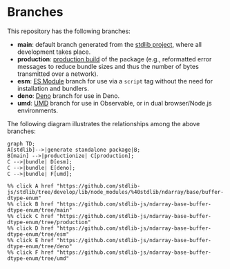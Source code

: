 <!--

@license Apache-2.0

Copyright (c) 2022 The Stdlib Authors.

Licensed under the Apache License, Version 2.0 (the "License");
you may not use this file except in compliance with the License.
You may obtain a copy of the License at

    http://www.apache.org/licenses/LICENSE-2.0

Unless required by applicable law or agreed to in writing, software
distributed under the License is distributed on an "AS IS" BASIS,
WITHOUT WARRANTIES OR CONDITIONS OF ANY KIND, either express or implied.
See the License for the specific language governing permissions and
limitations under the License.

-->

# Branches

This repository has the following branches:

-   **main**: default branch generated from the [stdlib project][stdlib-url], where all development takes place.
-   **production**: [production build][production-url] of the package (e.g., reformatted error messages to reduce bundle sizes and thus the number of bytes transmitted over a network).
-   **esm**: [ES Module][esm-url] branch for use via a `script` tag without the need for installation and bundlers.
-   **deno**: [Deno][deno-url] branch for use in Deno.
-   **umd**: [UMD][umd-url] branch for use in Observable, or in dual browser/Node.js environments.

The following diagram illustrates the relationships among the above branches:

```mermaid
graph TD;
A[stdlib]-->|generate standalone package|B;
B[main] -->|productionize| C[production];
C -->|bundle| D[esm];
C -->|bundle| E[deno];
C -->|bundle| F[umd];

%% click A href "https://github.com/stdlib-js/stdlib/tree/develop/lib/node_modules/%40stdlib/ndarray/base/buffer-dtype-enum"
%% click B href "https://github.com/stdlib-js/ndarray-base-buffer-dtype-enum/tree/main"
%% click C href "https://github.com/stdlib-js/ndarray-base-buffer-dtype-enum/tree/production"
%% click D href "https://github.com/stdlib-js/ndarray-base-buffer-dtype-enum/tree/esm"
%% click E href "https://github.com/stdlib-js/ndarray-base-buffer-dtype-enum/tree/deno"
%% click F href "https://github.com/stdlib-js/ndarray-base-buffer-dtype-enum/tree/umd"
```

[stdlib-url]: https://github.com/stdlib-js/stdlib/tree/develop/lib/node_modules/%40stdlib/ndarray/base/buffer-dtype-enum
[production-url]: https://github.com/stdlib-js/ndarray-base-buffer-dtype-enum/tree/production
[deno-url]: https://github.com/stdlib-js/ndarray-base-buffer-dtype-enum/tree/deno
[umd-url]: https://github.com/stdlib-js/ndarray-base-buffer-dtype-enum/tree/umd
[esm-url]: https://github.com/stdlib-js/ndarray-base-buffer-dtype-enum/tree/esm